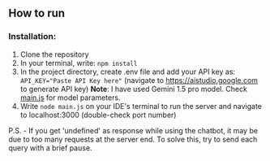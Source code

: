 ## How to run
### Installation:
1. Clone the repository
2. In your terminal, write: ```npm install```
2. In the project directory, create .env file and add your API key as: ```API_KEY="Paste API Key here"``` (navigate to https://aistudio.google.com to generate API key)
**Note**: I have used Gemini 1.5 pro model. Check [main.js](https://github.com/Aaryan015/Gemini-Chatbot/blob/main/main.js) for model parameters.
3. Write ```node main.js``` on your IDE's terminal to run the server and navigate to localhost:3000 (double-check port number)

P.S. - If you get 'undefined' as response while using the chatbot, it may be due to too many requests at the server end. To solve this, try to send each query with a brief pause.
